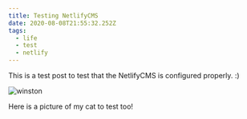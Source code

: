 ```yaml
---
title: Testing NetlifyCMS
date: 2020-08-08T21:55:32.252Z
tags:
  - life
  - test
  - netlify
---
```

This is a test post to test that the NetlifyCMS is configured properly. :)

![winston](/images/uploads/7301d0f6-33e2-4078-aec4-404ca828b9a0.jpg "winston")

Here is a picture of my cat to test too!